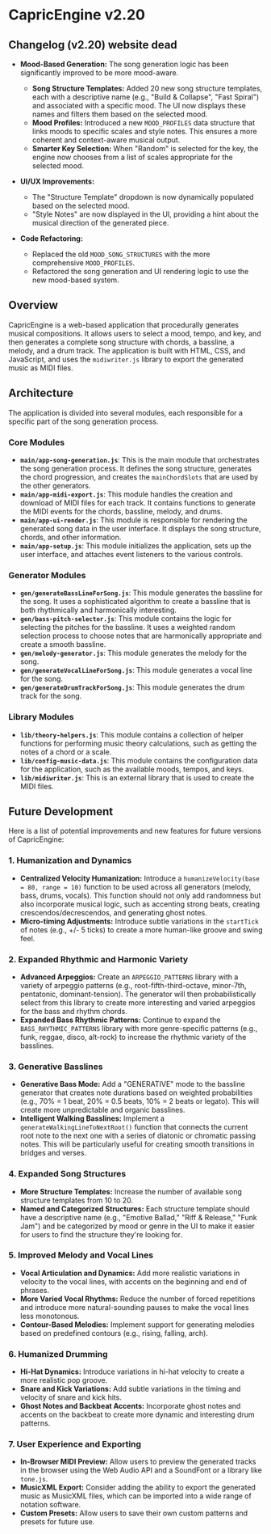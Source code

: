 # CapricEngine v2.20


## Changelog (v2.20) website dead


*   **Mood-Based Generation:** The song generation logic has been significantly improved to be more mood-aware.
    *   **Song Structure Templates:** Added 20 new song structure templates, each with a descriptive name (e.g., "Build & Collapse", "Fast Spiral") and associated with a specific mood. The UI now displays these names and filters them based on the selected mood.
    *   **Mood Profiles:** Introduced a new `MOOD_PROFILES` data structure that links moods to specific scales and style notes. This ensures a more coherent and context-aware musical output.
    *   **Smarter Key Selection:** When "Random" is selected for the key, the engine now chooses from a list of scales appropriate for the selected mood.

*   **UI/UX Improvements:**
    *   The "Structure Template" dropdown is now dynamically populated based on the selected mood.
    *   "Style Notes" are now displayed in the UI, providing a hint about the musical direction of the generated piece.

*   **Code Refactoring:**
    *   Replaced the old `MOOD_SONG_STRUCTURES` with the more comprehensive `MOOD_PROFILES`.
    *   Refactored the song generation and UI rendering logic to use the new mood-based system.

## Overview

CapricEngine is a web-based application that procedurally generates musical compositions. It allows users to select a mood, tempo, and key, and then generates a complete song structure with chords, a bassline, a melody, and a drum track. The application is built with HTML, CSS, and JavaScript, and uses the `midiwriter.js` library to export the generated music as MIDI files.

## Architecture

The application is divided into several modules, each responsible for a specific part of the song generation process.

### Core Modules

*   **`main/app-song-generation.js`**: This is the main module that orchestrates the song generation process. It defines the song structure, generates the chord progression, and creates the `mainChordSlots` that are used by the other generators.
*   **`main/app-midi-export.js`**: This module handles the creation and download of MIDI files for each track. It contains functions to generate the MIDI events for the chords, bassline, melody, and drums.
*   **`main/app-ui-render.js`**: This module is responsible for rendering the generated song data in the user interface. It displays the song structure, chords, and other information.
*   **`main/app-setup.js`**: This module initializes the application, sets up the user interface, and attaches event listeners to the various controls.

### Generator Modules


*   **`gen/generateBassLineForSong.js`**: This module generates the bassline for the song. It uses a sophisticated algorithm to create a bassline that is both rhythmically and harmonically interesting.
*   **`gen/bass-pitch-selector.js`**: This module contains the logic for selecting the pitches for the bassline. It uses a weighted random selection process to choose notes that are harmonically appropriate and create a smooth bassline.
*   **`gen/melody-generator.js`**: This module generates the melody for the song.
*   **`gen/generateVocalLineForSong.js`**: This module generates a vocal line for the song.
*   **`gen/generateDrumTrackForSong.js`**: This module generates the drum track for the song.

### Library Modules

*   **`lib/theory-helpers.js`**: This module contains a collection of helper functions for performing music theory calculations, such as getting the notes of a chord or a scale.
*   **`lib/config-music-data.js`**: This module contains the configuration data for the application, such as the available moods, tempos, and keys.
*   **`lib/midiwriter.js`**: This is an external library that is used to create the MIDI files.

## Future Development

Here is a list of potential improvements and new features for future versions of CapricEngine:

### 1. Humanization and Dynamics

*   **Centralized Velocity Humanization:** Introduce a `humanizeVelocity(base = 80, range = 10)` function to be used across all generators (melody, bass, drums, vocals). This function should not only add randomness but also incorporate musical logic, such as accenting strong beats, creating crescendos/decrescendos, and generating ghost notes.
*   **Micro-timing Adjustments:** Introduce subtle variations in the `startTick` of notes (e.g., +/- 5 ticks) to create a more human-like groove and swing feel.

### 2. Expanded Rhythmic and Harmonic Variety

*   **Advanced Arpeggios:** Create an `ARPEGGIO_PATTERNS` library with a variety of arpeggio patterns (e.g., root-fifth-third-octave, minor-7th, pentatonic, dominant-tension). The generator will then probabilistically select from this library to create more interesting and varied arpeggios for the bass and rhythm chords.
*   **Expanded Bass Rhythmic Patterns:** Continue to expand the `BASS_RHYTHMIC_PATTERNS` library with more genre-specific patterns (e.g., funk, reggae, disco, alt-rock) to increase the rhythmic variety of the basslines.

### 3. Generative Basslines

*   **Generative Bass Mode:** Add a "GENERATIVE" mode to the bassline generator that creates note durations based on weighted probabilities (e.g., 70% = 1 beat, 20% = 0.5 beats, 10% = 2 beats or legato). This will create more unpredictable and organic basslines.
*   **Intelligent Walking Basslines:** Implement a `generateWalkingLineToNextRoot()` function that connects the current root note to the next one with a series of diatonic or chromatic passing notes. This will be particularly useful for creating smooth transitions in bridges and verses.

### 4. Expanded Song Structures

*   **More Structure Templates:** Increase the number of available song structure templates from 10 to 20.
*   **Named and Categorized Structures:** Each structure template should have a descriptive name (e.g., "Emotive Ballad," "Riff & Release," "Funk Jam") and be categorized by mood or genre in the UI to make it easier for users to find the structure they're looking for.

### 5. Improved Melody and Vocal Lines

*   **Vocal Articulation and Dynamics:** Add more realistic variations in velocity to the vocal lines, with accents on the beginning and end of phrases.
*   **More Varied Vocal Rhythms:** Reduce the number of forced repetitions and introduce more natural-sounding pauses to make the vocal lines less monotonous.
*   **Contour-Based Melodies:** Implement support for generating melodies based on predefined contours (e.g., rising, falling, arch).

### 6. Humanized Drumming

*   **Hi-Hat Dynamics:** Introduce variations in hi-hat velocity to create a more realistic pop groove.
*   **Snare and Kick Variations:** Add subtle variations in the timing and velocity of snare and kick hits.
*   **Ghost Notes and Backbeat Accents:** Incorporate ghost notes and accents on the backbeat to create more dynamic and interesting drum patterns.

### 7. User Experience and Exporting

*   **In-Browser MIDI Preview:** Allow users to preview the generated tracks in the browser using the Web Audio API and a SoundFont or a library like `tone.js`.
*   **MusicXML Export:** Consider adding the ability to export the generated music as MusicXML files, which can be imported into a wide range of notation software.
*   **Custom Presets:** Allow users to save their own custom patterns and presets for future use.
